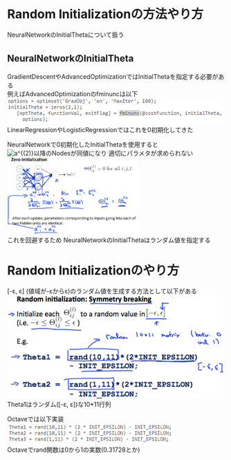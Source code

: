 # Random Initializationの方法やり方
NeuralNetworkのInitialThetaについて扱う  

## NeuralNetworkのInitialTheta
GradientDescentやAdvancedOptimizationではInitialThetaを指定する必要がある  
例えばAdvancedOptimizationのfminuncは以下  
<img src="../../img/03_06_call_fminunc.png" >    
LinearRegressionやLogisticRegressionではこれを0初期化してきた  

NeuralNetworkで0初期化したInitialThetaを使用すると  
<img src="https://latex.codecogs.com/gif.latex?a^{(2)}" title="a^{(2)}" />以降のNodesが同値になり 適切にパラメタが求められない  
<img src="../../img/05_06_zero_initialization_in_neural_network.png" width=60% >    
これを回避するため NeuralNetworkのInitialThetaはランダム値を指定する  

# Random Initializationのやり方
[-ε, ε] (値域が-εからε)のランダム値を生成する方法として以下がある  
<img src="../../img/05_06_random_initialization.png" >
Theta1はランダム([-ε, ε])な10*11行列  

Octaveでは以下実装  
<img src="../../img/05_06_random_initialization_in_octave.png" >  
Octaveでrand関数は0から1の実数(0.31728とか)  
